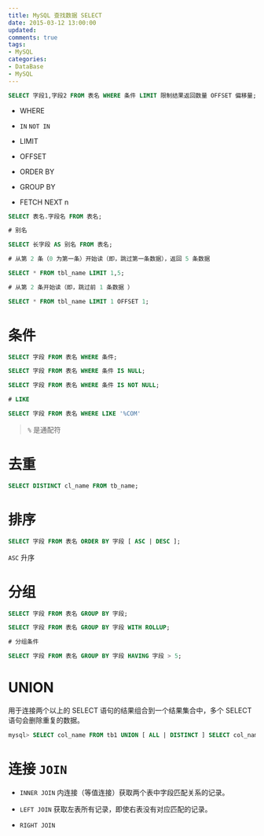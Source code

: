 ```yaml
---
title: MySQL 查找数据 SELECT
date: 2015-03-12 13:00:00
updated:
comments: true
tags:
- MySQL
categories:
- DataBase
- MySQL
---
```


```sql
SELECT 字段1,字段2 FROM 表名 WHERE 条件 LIMIT 限制结果返回数量 OFFSET 偏移量;
```

<!--more-->

* WHERE

* `IN` `NOT IN`

* LIMIT

* OFFSET

* ORDER BY

* GROUP BY

* FETCH NEXT n

```sql
SELECT 表名.字段名 FROM 表名;

# 别名

SELECT 长字段 AS 别名 FROM 表名;

# 从第 2 条（0 为第一条）开始读（即，跳过第一条数据），返回 5 条数据

SELECT * FROM tbl_name LIMIT 1,5;

# 从第 2 条开始读（即，跳过前 1 条数据 ）

SELECT * FROM tbl_name LIMIT 1 OFFSET 1;
```

# 条件

```sql
SELECT 字段 FROM 表名 WHERE 条件;

SELECT 字段 FROM 表名 WHERE 条件 IS NULL;

SELECT 字段 FROM 表名 WHERE 条件 IS NOT NULL;

# LIKE

SELECT 字段 FROM 表名 WHERE LIKE '%COM'
```

> `%` 是通配符

# 去重

```sql
SELECT DISTINCT cl_name FROM tb_name;
```

# 排序

```sql
SELECT 字段 FROM 表名 ORDER BY 字段 [ ASC | DESC ];
```

`ASC` 升序

# 分组

```sql
SELECT 字段 FROM 表名 GROUP BY 字段;

SELECT 字段 FROM 表名 GROUP BY 字段 WITH ROLLUP;

# 分组条件

SELECT 字段 FROM 表名 GROUP BY 字段 HAVING 字段 > 5;
```

# UNION

用于连接两个以上的 SELECT 语句的结果组合到一个结果集合中，多个 SELECT 语句会删除重复的数据。

```sql
mysql> SELECT col_name FROM tb1 UNION [ ALL | DISTINCT ] SELECT col_name FROM tb2;
```

# 连接 `JOIN`

* `INNER JOIN` 内连接（等值连接）获取两个表中字段匹配关系的记录。

* `LEFT JOIN` 获取左表所有记录，即使右表没有对应匹配的记录。

* `RIGHT JOIN`
